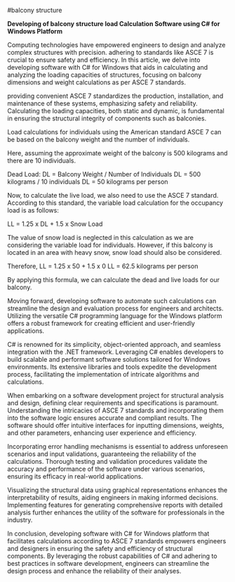 #balcony structure


**Developing of balcony structure load Calculation Software using C# for Windows Platform**


Computing technologies have empowered engineers to design and analyze complex structures with precision. adhering to standards like ASCE 7 is crucial to ensure safety and efficiency. In this article, we delve into developing software with C# for Windows that aids in calculating and analyzing the loading capacities of structures, focusing on balcony dimensions and weight calculations as per ASCE 7 standards.

providing convenient  ASCE 7 standardizes the production, installation, and maintenance of these systems, emphasizing safety and reliability. Calculating the loading capacities, both static and dynamic, is fundamental in ensuring the structural integrity of components such as balconies.


Load calculations for individuals using the American standard ASCE 7 can be based on the balcony weight and the number of individuals.

Here, assuming the approximate weight of the balcony is 500 kilograms and there are 10 individuals.

Dead Load:
DL = Balcony Weight / Number of Individuals
DL = 500 kilograms / 10 individuals
DL = 50 kilograms per person

Now, to calculate the live load, we also need to use the ASCE 7 standard. According to this standard, the variable load calculation for the occupancy load is as follows:

LL = 1.25 x DL + 1.5 x Snow Load

The value of snow load is neglected in this calculation as we are considering the variable load for individuals. However, if this balcony is located in an area with heavy snow, snow load should also be considered.

Therefore,
LL = 1.25 x 50 + 1.5 x 0
LL = 62.5 kilograms per person

By applying this formula, we can calculate the dead and live loads for our balcony.


Moving forward, developing software to automate such calculations can streamline the design and evaluation process for engineers and architects. Utilizing the versatile C# programming language for the Windows platform offers a robust framework for creating efficient and user-friendly applications.

C# is renowned for its simplicity, object-oriented approach, and seamless integration with the .NET framework. Leveraging C# enables developers to build scalable and performant software solutions tailored for Windows environments. Its extensive libraries and tools expedite the development process, facilitating the implementation of intricate algorithms and calculations.

When embarking on a software development project for structural analysis and design, defining clear requirements and specifications is paramount. Understanding the intricacies of ASCE 7 standards and incorporating them into the software logic ensures accurate and compliant results. The software should offer intuitive interfaces for inputting dimensions, weights, and other parameters, enhancing user experience and efficiency.

Incorporating error handling mechanisms is essential to address unforeseen scenarios and input validations, guaranteeing the reliability of the calculations. Thorough testing and validation procedures validate the accuracy and performance of the software under various scenarios, ensuring its efficacy in real-world applications.

Visualizing the structural data using graphical representations enhances the interpretability of results, aiding engineers in making informed decisions. Implementing features for generating comprehensive reports with detailed analysis further enhances the utility of the software for professionals in the industry.

In conclusion, developing software with C# for Windows platform that facilitates calculations according to ASCE 7 standards empowers engineers and designers in ensuring the safety and efficiency of structural components. By leveraging the robust capabilities of C# and adhering to best practices in software development, engineers can streamline the design process and enhance the reliability of their analyses.

